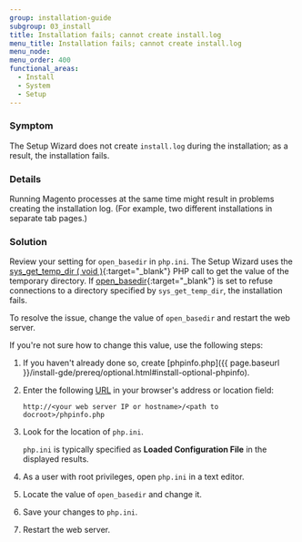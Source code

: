 ```yaml
---
group: installation-guide
subgroup: 03_install
title: Installation fails; cannot create install.log
menu_title: Installation fails; cannot create install.log
menu_node:
menu_order: 400
functional_areas:
  - Install
  - System
  - Setup
---
```


### Symptom

The Setup Wizard does not create `install.log` during the installation; as a result, the installation fails.

### Details

Running Magento processes at the same time might result in problems creating the installation log. (For example, two different installations in separate tab pages.)

### Solution

Review your setting for `open_basedir` in `php.ini`. The Setup Wizard uses the [sys_get_temp_dir ( void )](http://php.net/manual/en/function.sys-get-temp-dir.php){:target="_blank"} PHP call to get the value of the temporary directory. If [open_basedir](http://php.net/manual/en/ini.core.php#ini.open-basedir){:target="_blank"} is set to refuse connections to a directory specified by `sys_get_temp_dir`, the installation fails.

To resolve the issue, change the value of `open_basedir` and restart the web server.

If you're not sure how to change this value, use the following steps:

1. If you haven't already done so, create [phpinfo.php]({{ page.baseurl }}/install-gde/prereq/optional.html#install-optional-phpinfo).
1. Enter the following [URL](https://glossary.magento.com/url) in your browser's address or location field:

   <code>http://&lt;your web server IP or hostname>/&lt;path to docroot>/phpinfo.php</code>

1. Look for the location of `php.ini`.

   `php.ini` is typically specified as **Loaded Configuration File** in the displayed results.

1. As a user with root privileges, open `php.ini` in a text editor.
1. Locate the value of `open_basedir` and change it.
1. Save your changes to `php.ini`.
1. Restart the web server.
